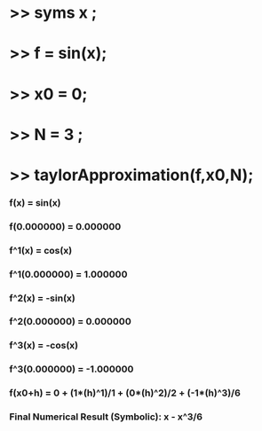 # >> syms x ; 
# >> f = sin(x);
# >> x0 = 0; 
# >> N = 3 ; 
# >> taylorApproximation(f,x0,N);
### f(x) = sin(x)
### f(0.000000) = 0.000000
### f^1(x) = cos(x)
### f^1(0.000000) = 1.000000
### f^2(x) = -sin(x)
### f^2(0.000000) = 0.000000
### f^3(x) = -cos(x)
### f^3(0.000000) = -1.000000
### f(x0+h) = 0 + (1*(h)^1)/1 + (0*(h)^2)/2 + (-1*(h)^3)/6
### Final Numerical Result (Symbolic): x - x^3/6
